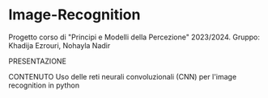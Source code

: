 # Image-Recognition

Progetto corso di "Principi e Modelli della Percezione" 2023/2024.
Gruppo: Khadija Ezrouri, Nohayla Nadir

PRESENTAZIONE

CONTENUTO
Uso delle reti neurali convoluzionali (CNN) per l'image recognition in python
